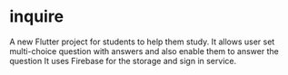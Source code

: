 # inquire

A new Flutter project for students to help them study.
It allows user set multi-choice question with answers and also enable them to answer the question
It uses Firebase for the storage and sign in service.


